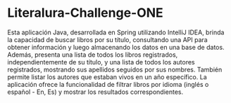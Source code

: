 # Literalura-Challenge-ONE
Esta aplicación Java, desarrollada en Spring utilizando IntelliJ IDEA, brinda la capacidad de buscar libros por su título, consultando una API para obtener información y luego almacenando los datos en una base de datos. Además, presenta una lista de todos los libros registrados, independientemente de su título, y una lista de todos los autores registrados, mostrando sus apellidos seguidos por sus nombres. También permite listar los autores que estaban vivos en un año específico. La aplicación ofrece la funcionalidad de filtrar libros por idioma (inglés o español - En, Es) y mostrar los resultados correspondientes.